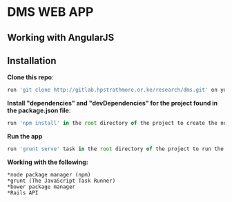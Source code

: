 DMS WEB APP
== 
Working with AngularJS
------
Installation
------
**Clone this repo**:
~~~javascript
run 'git clone http://gitlab.hpstrathmore.or.ke/research/dms.git' on your desktop or preferred location
~~~
**Install "dependencies" and "devDependencies" for the project found in the package.json file**:
~~~javascript
run 'npm install' in the root directory of the project to create the node_modules folder with all dependencies
~~~
**Run the app**
~~~javascript
run 'grunt serve' task in the root directory of the project to run the app on http://localhost:9000
~~~
**Working with the following:**
~~~
*node package manager (npm)
*grunt (The JavaScript Task Runner)
*bower package manager
*Rails API
